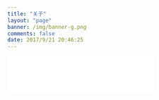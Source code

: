 ```yaml
---
title: "关于"
layout: "page"
banner: /img/banner-g.png
comments: false
date: 2017/9/21 20:46:25
---
```




<iframe frameborder="no" border="0" marginwidth="0" marginheight="0" width=330 height=86 src="//music.163.com/outchain/player?type=2&id=28282601&auto=0&height=66"></iframe>